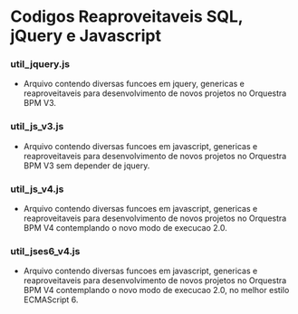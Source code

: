 # Codigos Reaproveitaveis SQL, jQuery e Javascript #

### util_jquery.js ###
* Arquivo contendo diversas funcoes em jquery, genericas e reaproveitaveis para desenvolvimento de novos projetos no Orquestra BPM V3.

### util_js_v3.js ###
* Arquivo contendo diversas funcoes em javascript, genericas e reaproveitaveis para desenvolvimento de novos projetos no Orquestra BPM V3 sem depender de jquery.

### util_js_v4.js ###
* Arquivo contendo diversas funcoes em javascript, genericas e reaproveitaveis para desenvolvimento de novos projetos no Orquestra BPM V4 contemplando o novo modo de execucao 2.0.

### util_jses6_v4.js ###
* Arquivo contendo diversas funcoes em javascript, genericas e reaproveitaveis para desenvolvimento de novos projetos no Orquestra BPM V4 contemplando o novo modo de execucao 2.0, no melhor estilo ECMAScript 6.



